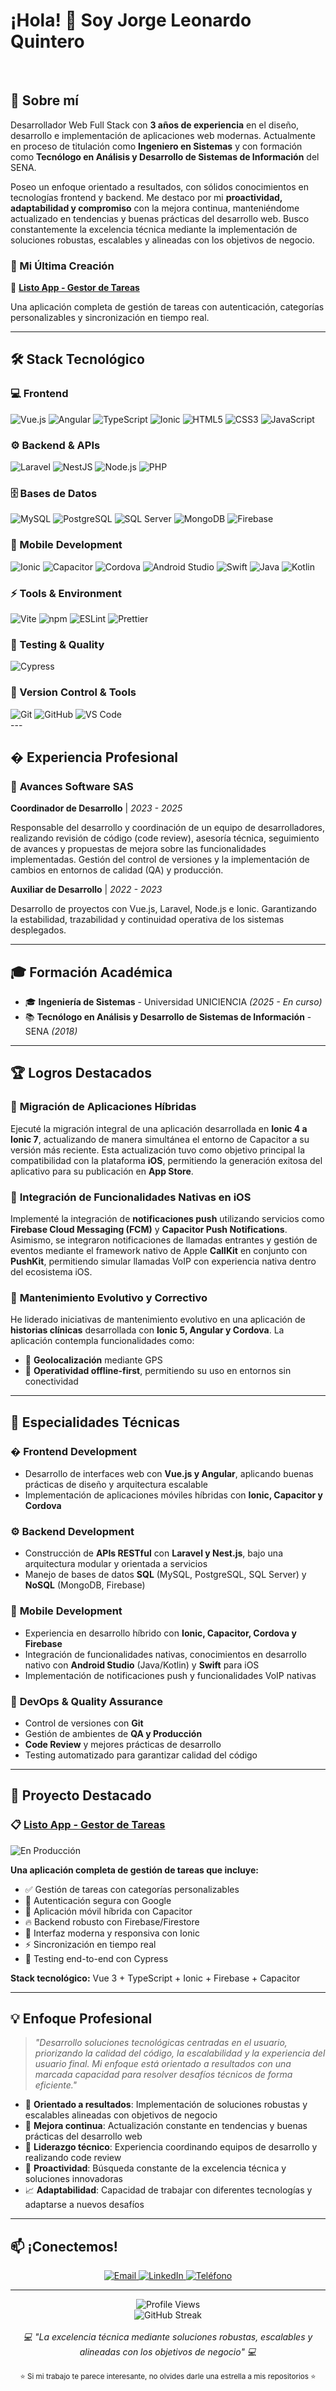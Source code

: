 # ¡Hola! 👋 Soy Jorge Leonardo Quintero

<br>

## 🚀 Sobre mí

Desarrollador Web Full Stack con **3 años de experiencia** en el diseño, desarrollo e implementación de aplicaciones web modernas. Actualmente en proceso de titulación como **Ingeniero en Sistemas** y con formación como **Tecnólogo en Análisis y Desarrollo de Sistemas de Información** del SENA.

Poseo un enfoque orientado a resultados, con sólidos conocimientos en tecnologías frontend y backend. Me destaco por mi **proactividad, adaptabilidad y compromiso** con la mejora continua, manteniéndome actualizado en tendencias y buenas prácticas del desarrollo web. Busco constantemente la excelencia técnica mediante la implementación de soluciones robustas, escalables y alineadas con los objetivos de negocio.

### 🌟 Mi Última Creación
🔗 **[Listo App - Gestor de Tareas](https://tast-leo.firebaseapp.com/)** 

Una aplicación completa de gestión de tareas con autenticación, categorías personalizables y sincronización en tiempo real.

---

## 🛠️ Stack Tecnológico

### 💻 Frontend
<div align="left">
  <img src="https://img.shields.io/badge/Vue.js-35495E?style=for-the-badge&logo=vue.js&logoColor=4FC08D" alt="Vue.js"/>
  <img src="https://img.shields.io/badge/Angular-DD0031?style=for-the-badge&logo=angular&logoColor=white" alt="Angular"/>
  <img src="https://img.shields.io/badge/TypeScript-007ACC?style=for-the-badge&logo=typescript&logoColor=white" alt="TypeScript"/>
  <img src="https://img.shields.io/badge/Ionic-3880FF?style=for-the-badge&logo=ionic&logoColor=white" alt="Ionic"/>
  <img src="https://img.shields.io/badge/HTML5-E34F26?style=for-the-badge&logo=html5&logoColor=white" alt="HTML5"/>
  <img src="https://img.shields.io/badge/CSS3-1572B6?style=for-the-badge&logo=css3&logoColor=white" alt="CSS3"/>
  <img src="https://img.shields.io/badge/JavaScript-F7DF1E?style=for-the-badge&logo=javascript&logoColor=black" alt="JavaScript"/>
</div>

### ⚙️ Backend & APIs
<div align="left">
  <img src="https://img.shields.io/badge/Laravel-FF2D20?style=for-the-badge&logo=laravel&logoColor=white" alt="Laravel"/>
  <img src="https://img.shields.io/badge/NestJS-E0234E?style=for-the-badge&logo=nestjs&logoColor=white" alt="NestJS"/>
  <img src="https://img.shields.io/badge/Node.js-43853D?style=for-the-badge&logo=node.js&logoColor=white" alt="Node.js"/>
  <img src="https://img.shields.io/badge/PHP-777BB4?style=for-the-badge&logo=php&logoColor=white" alt="PHP"/>
</div>

### 🗄️ Bases de Datos
<div align="left">
  <img src="https://img.shields.io/badge/MySQL-00000F?style=for-the-badge&logo=mysql&logoColor=white" alt="MySQL"/>
  <img src="https://img.shields.io/badge/PostgreSQL-316192?style=for-the-badge&logo=postgresql&logoColor=white" alt="PostgreSQL"/>
  <img src="https://img.shields.io/badge/SQL%20Server-CC2927?style=for-the-badge&logo=microsoft%20sql%20server&logoColor=white" alt="SQL Server"/>
  <img src="https://img.shields.io/badge/MongoDB-4EA94B?style=for-the-badge&logo=mongodb&logoColor=white" alt="MongoDB"/>
  <img src="https://img.shields.io/badge/Firebase-039BE5?style=for-the-badge&logo=Firebase&logoColor=white" alt="Firebase"/>
</div>

### 📱 Mobile Development
<div align="left">
  <img src="https://img.shields.io/badge/Ionic-3880FF?style=for-the-badge&logo=ionic&logoColor=white" alt="Ionic"/>
  <img src="https://img.shields.io/badge/Capacitor-119EFF?style=for-the-badge&logo=Capacitor&logoColor=white" alt="Capacitor"/>
  <img src="https://img.shields.io/badge/Cordova-35434F?style=for-the-badge&logo=apache-cordova&logoColor=E8E8E8" alt="Cordova"/>
  <img src="https://img.shields.io/badge/Android_Studio-3DDC84?style=for-the-badge&logo=android-studio&logoColor=white" alt="Android Studio"/>
  <img src="https://img.shields.io/badge/Swift-FA7343?style=for-the-badge&logo=swift&logoColor=white" alt="Swift"/>
  <img src="https://img.shields.io/badge/Java-ED8B00?style=for-the-badge&logo=openjdk&logoColor=white" alt="Java"/>
  <img src="https://img.shields.io/badge/Kotlin-0095D5?style=for-the-badge&logo=kotlin&logoColor=white" alt="Kotlin"/>
</div>

### ⚡ Tools & Environment
<div align="left">
  <img src="https://img.shields.io/badge/Vite-646CFF?style=for-the-badge&logo=vite&logoColor=white" alt="Vite"/>
  <img src="https://img.shields.io/badge/npm-CB3837?style=for-the-badge&logo=npm&logoColor=white" alt="npm"/>
  <img src="https://img.shields.io/badge/ESLint-4B3263?style=for-the-badge&logo=eslint&logoColor=white" alt="ESLint"/>
  <img src="https://img.shields.io/badge/Prettier-F7B93E?style=for-the-badge&logo=prettier&logoColor=black" alt="Prettier"/>
</div>

### 🧪 Testing & Quality
<div align="left">
  <img src="https://img.shields.io/badge/Cypress-17202C?style=for-the-badge&logo=cypress&logoColor=white" alt="Cypress"/>
</div>

### 🔧 Version Control & Tools
<div align="left">
  <img src="https://img.shields.io/badge/Git-F05032?style=for-the-badge&logo=git&logoColor=white" alt="Git"/>
  <img src="https://img.shields.io/badge/GitHub-100000?style=for-the-badge&logo=github&logoColor=white" alt="GitHub"/>
  <img src="https://img.shields.io/badge/VS_Code-007ACC?style=for-the-badge&logo=visual-studio-code&logoColor=white" alt="VS Code"/>
</div>
---

## � Experiencia Profesional

### 🏢 **Avances Software SAS** 
**Coordinador de Desarrollo** | *2023 - 2025*

Responsable del desarrollo y coordinación de un equipo de desarrolladores, realizando revisión de código (code review), asesoría técnica, seguimiento de avances y propuestas de mejora sobre las funcionalidades implementadas. Gestión del control de versiones y la implementación de cambios en entornos de calidad (QA) y producción.

**Auxiliar de Desarrollo** | *2022 - 2023*

Desarrollo de proyectos con Vue.js, Laravel, Node.js e Ionic. Garantizando la estabilidad, trazabilidad y continuidad operativa de los sistemas desplegados.

---

## 🎓 Formación Académica

- 🎓 **Ingeniería de Sistemas** - Universidad UNICIENCIA *(2025 - En curso)*
- 📚 **Tecnólogo en Análisis y Desarrollo de Sistemas de Información** - SENA *(2018)*

---

## 🏆 Logros Destacados

### 📱 **Migración de Aplicaciones Híbridas**
Ejecuté la migración integral de una aplicación desarrollada en **Ionic 4 a Ionic 7**, actualizando de manera simultánea el entorno de Capacitor a su versión más reciente. Esta actualización tuvo como objetivo principal la compatibilidad con la plataforma **iOS**, permitiendo la generación exitosa del aplicativo para su publicación en **App Store**.

### 🔔 **Integración de Funcionalidades Nativas en iOS**
Implementé la integración de **notificaciones push** utilizando servicios como **Firebase Cloud Messaging (FCM)** y **Capacitor Push Notifications**. Asimismo, se integraron notificaciones de llamadas entrantes y gestión de eventos mediante el framework nativo de Apple **CallKit** en conjunto con **PushKit**, permitiendo simular llamadas VoIP con experiencia nativa dentro del ecosistema iOS.

### 🏥 **Mantenimiento Evolutivo y Correctivo**
He liderado iniciativas de mantenimiento evolutivo en una aplicación de **historias clínicas** desarrollada con **Ionic 5, Angular y Cordova**. La aplicación contempla funcionalidades como:
- 📍 **Geolocalización** mediante GPS
- 🔄 **Operatividad offline-first**, permitiendo su uso en entornos sin conectividad

---

## 🎯 Especialidades Técnicas

### � **Frontend Development**
- Desarrollo de interfaces web con **Vue.js y Angular**, aplicando buenas prácticas de diseño y arquitectura escalable
- Implementación de aplicaciones móviles híbridas con **Ionic, Capacitor y Cordova**

### ⚙️ **Backend Development**  
- Construcción de **APIs RESTful** con **Laravel y Nest.js**, bajo una arquitectura modular y orientada a servicios
- Manejo de bases de datos **SQL** (MySQL, PostgreSQL, SQL Server) y **NoSQL** (MongoDB, Firebase)

### 📱 **Mobile Development**
- Experiencia en desarrollo híbrido con **Ionic, Capacitor, Cordova y Firebase**
- Integración de funcionalidades nativas, conocimientos en desarrollo nativo con **Android Studio** (Java/Kotlin) y **Swift** para iOS
- Implementación de notificaciones push y funcionalidades VoIP nativas

### 🔧 **DevOps & Quality Assurance**
- Control de versiones con **Git**
- Gestión de ambientes de **QA y Producción**
- **Code Review** y mejores prácticas de desarrollo
- Testing automatizado para garantizar calidad del código

---

## 🌟 Proyecto Destacado

### 📋 [Listo App - Gestor de Tareas](https://tast-leo.firebaseapp.com/)

<div align="left">
  <img src="https://img.shields.io/badge/🚀-En_Producción-success?style=for-the-badge" alt="En Producción"/>
</div>

**Una aplicación completa de gestión de tareas que incluye:**

- ✅ Gestión de tareas con categorías personalizables
- 🔐 Autenticación segura con Google  
- 📱 Aplicación móvil híbrida con Capacitor
- 🔥 Backend robusto con Firebase/Firestore
- 🎨 Interfaz moderna y responsiva con Ionic
- ⚡ Sincronización en tiempo real
- 🧪 Testing end-to-end con Cypress

**Stack tecnológico:** Vue 3 + TypeScript + Ionic + Firebase + Capacitor

---

## 💡 Enfoque Profesional

> *"Desarrollo soluciones tecnológicas centradas en el usuario, priorizando la calidad del código, la escalabilidad y la experiencia del usuario final. Mi enfoque está orientado a resultados con una marcada capacidad para resolver desafíos técnicos de forma eficiente."*

- 🎯 **Orientado a resultados**: Implementación de soluciones robustas y escalables alineadas con objetivos de negocio
- 🔄 **Mejora continua**: Actualización constante en tendencias y buenas prácticas del desarrollo web
- 👥 **Liderazgo técnico**: Experiencia coordinando equipos de desarrollo y realizando code review
- 🚀 **Proactividad**: Búsqueda constante de la excelencia técnica y soluciones innovadoras
- 📈 **Adaptabilidad**: Capacidad de trabajar con diferentes tecnologías y adaptarse a nuevos desafíos

---

## 📫 ¡Conectemos!

<div align="center">
  <a href="mailto:jquinteroquintero04@gmail.com">
    <img src="https://img.shields.io/badge/Email-D14836?style=for-the-badge&logo=gmail&logoColor=white" alt="Email"/>
  </a>
  <a href="https://www.linkedin.com/in/leonardo-quintero-quintero-dev" target="_blank">
    <img src="https://img.shields.io/badge/LinkedIn-0077B5?style=for-the-badge&logo=linkedin&logoColor=white" alt="LinkedIn"/>
  </a>
  <a href="https://wa.me/573167285051" target="_blank">
    <img src="https://img.shields.io/badge/Teléfono-25D366?style=for-the-badge&logo=whatsapp&logoColor=white" alt="Teléfono"/>
  </a>
</div>

---

<div align="center">
  <img src="https://komarev.com/ghpvc/?username=LeoQ9904&color=blueviolet&style=for-the-badge&label=Visitas+al+Perfil" alt="Profile Views"/>
</div>

<div align="center">
  <img src="https://github-readme-streak-stats.herokuapp.com/?user=LeoQ9904&theme=dark&hide_border=true" alt="GitHub Streak"/>
</div>

<br>

<div align="center">
  <i>💻 "La excelencia técnica mediante soluciones robustas, escalables y alineadas con los objetivos de negocio" 💻</i>
</div>

<br>

<div align="center">
  <sub>⭐ Si mi trabajo te parece interesante, no olvides darle una estrella a mis repositorios ⭐</sub>
</div>
